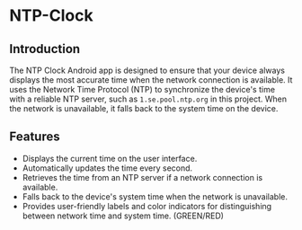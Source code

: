 # NTP-Clock

## Introduction
The NTP Clock Android app is designed to ensure that your device always displays the most accurate time when the network connection is available. It uses the Network Time Protocol (NTP) to synchronize the device's time with a reliable NTP server, such as `1.se.pool.ntp.org` in this project. When the network is unavailable, it falls back to the system time on the device.

## Features
- Displays the current time on the user interface.
- Automatically updates the time every second.
- Retrieves the time from an NTP server if a network connection is available.
- Falls back to the device's system time when the network is unavailable.
- Provides user-friendly labels and color indicators for distinguishing between network time and system time. (GREEN/RED)
